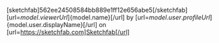 
[sketchfab]562ee24508584bb889e1ff12e656abe5[/sketchfab] [url=${model.viewerUrl}]${model.name}[/url] by [url=${model.user.profileUrl}]${model.user.displayName}[/url] on [url=https://sketchfab.com]Sketchfab[/url]

